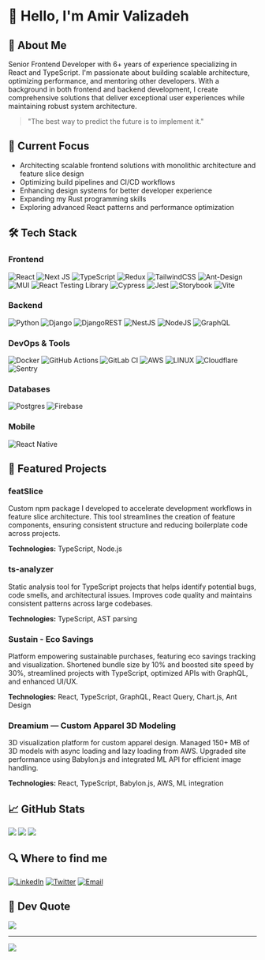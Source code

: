 # 👋 Hello, I'm Amir Valizadeh

## 💫 About Me
Senior Frontend Developer with 6+ years of experience specializing in React and TypeScript. I'm passionate about building scalable architecture, optimizing performance, and mentoring other developers. With a background in both frontend and backend development, I create comprehensive solutions that deliver exceptional user experiences while maintaining robust system architecture.

> "The best way to predict the future is to implement it." 

## 🚀 Current Focus
- Architecting scalable frontend solutions with monolithic architecture and feature slice design
- Optimizing build pipelines and CI/CD workflows
- Enhancing design systems for better developer experience
- Expanding my Rust programming skills
- Exploring advanced React patterns and performance optimization

## 🛠️ Tech Stack

### Frontend
![React](https://img.shields.io/badge/react-%2320232a.svg?style=for-the-badge&logo=react&logoColor=%2361DAFB)
![Next JS](https://img.shields.io/badge/Next-black?style=for-the-badge&logo=next.js&logoColor=white)
![TypeScript](https://img.shields.io/badge/typescript-%23007ACC.svg?style=for-the-badge&logo=typescript&logoColor=white)
![Redux](https://img.shields.io/badge/redux-%23593d88.svg?style=for-the-badge&logo=redux&logoColor=white)
![TailwindCSS](https://img.shields.io/badge/tailwindcss-%2338B2AC.svg?style=for-the-badge&logo=tailwind-css&logoColor=white)
![Ant-Design](https://img.shields.io/badge/-AntDesign-%230170FE?style=for-the-badge&logo=ant-design&logoColor=white)
![MUI](https://img.shields.io/badge/MUI-%230081CB.svg?style=for-the-badge&logo=material-ui&logoColor=white)
![React Testing Library](https://img.shields.io/badge/-TestingLibrary-%23E33332?style=for-the-badge&logo=testing-library&logoColor=white)
![Cypress](https://img.shields.io/badge/-cypress-%23E5E5E5?style=for-the-badge&logo=cypress&logoColor=058a5e)
![Jest](https://img.shields.io/badge/-jest-%23C21325?style=for-the-badge&logo=jest&logoColor=white)
![Storybook](https://img.shields.io/badge/-Storybook-FF4785?style=for-the-badge&logo=storybook&logoColor=white)
![Vite](https://img.shields.io/badge/vite-%23646CFF.svg?style=for-the-badge&logo=vite&logoColor=white)

### Backend
![Python](https://img.shields.io/badge/python-3670A0?style=for-the-badge&logo=python&logoColor=ffdd54)
![Django](https://img.shields.io/badge/django-%23092E20.svg?style=for-the-badge&logo=django&logoColor=white)
![DjangoREST](https://img.shields.io/badge/DJANGO-REST-ff1709?style=for-the-badge&logo=django&logoColor=white&color=ff1709&labelColor=gray)
![NestJS](https://img.shields.io/badge/nestjs-%23E0234E.svg?style=for-the-badge&logo=nestjs&logoColor=white)
![NodeJS](https://img.shields.io/badge/node.js-6DA55F?style=for-the-badge&logo=node.js&logoColor=white)
![GraphQL](https://img.shields.io/badge/-GraphQL-E10098?style=for-the-badge&logo=graphql&logoColor=white)

### DevOps & Tools
![Docker](https://img.shields.io/badge/docker-%230db7ed.svg?style=for-the-badge&logo=docker&logoColor=white)
![GitHub Actions](https://img.shields.io/badge/github%20actions-%232671E5.svg?style=for-the-badge&logo=githubactions&logoColor=white)
![GitLab CI](https://img.shields.io/badge/gitlab%20ci-%23181717.svg?style=for-the-badge&logo=gitlab&logoColor=white)
![AWS](https://img.shields.io/badge/AWS-%23FF9900.svg?style=for-the-badge&logo=amazon-aws&logoColor=white)
![LINUX](https://img.shields.io/badge/Linux-FCC624?style=for-the-badge&logo=linux&logoColor=black)
![Cloudflare](https://img.shields.io/badge/Cloudflare-F38020?style=for-the-badge&logo=Cloudflare&logoColor=white)
![Sentry](https://img.shields.io/badge/Sentry-black?style=for-the-badge&logo=Sentry&logoColor=#362D59)

### Databases
![Postgres](https://img.shields.io/badge/postgres-%23316192.svg?style=for-the-badge&logo=postgresql&logoColor=white)
![Firebase](https://img.shields.io/badge/firebase-%23039BE5.svg?style=for-the-badge&logo=firebase)

### Mobile
![React Native](https://img.shields.io/badge/react_native-%2320232a.svg?style=for-the-badge&logo=react&logoColor=%2361DAFB)

## 🌟 Featured Projects

### featSlice
Custom npm package I developed to accelerate development workflows in feature slice architecture. This tool streamlines the creation of feature components, ensuring consistent structure and reducing boilerplate code across projects.

**Technologies:** TypeScript, Node.js

### ts-analyzer
Static analysis tool for TypeScript projects that helps identify potential bugs, code smells, and architectural issues. Improves code quality and maintains consistent patterns across large codebases.

**Technologies:** TypeScript, AST parsing

### Sustain - Eco Savings
Platform empowering sustainable purchases, featuring eco savings tracking and visualization. Shortened bundle size by 10% and boosted site speed by 30%, streamlined projects with TypeScript, optimized APIs with GraphQL, and enhanced UI/UX.

**Technologies:** React, TypeScript, GraphQL, React Query, Chart.js, Ant Design

### Dreamium — Custom Apparel 3D Modeling
3D visualization platform for custom apparel design. Managed 150+ MB of 3D models with async loading and lazy loading from AWS. Upgraded site performance using Babylon.js and integrated ML API for efficient image handling.

**Technologies:** React, TypeScript, Babylon.js, AWS, ML integration

## 📈 GitHub Stats
![](https://github-readme-stats.vercel.app/api?username=amir-valizadeh&theme=radical&hide_border=false&include_all_commits=true&count_private=true)
![](https://github-readme-streak-stats.herokuapp.com/?user=amir-valizadeh&theme=radical&hide_border=false)
![](https://github-readme-stats.vercel.app/api/top-langs/?username=amir-valizadeh&theme=radical&hide_border=false&include_all_commits=true&count_private=true&layout=compact)

## 🔍 Where to find me
[![LinkedIn](https://img.shields.io/badge/LinkedIn-%230077B5.svg?logo=linkedin&logoColor=white)](https://linkedin.com/in/amir-valizadeh-50b924172)
[![Twitter](https://img.shields.io/badge/Twitter-%231DA1F2.svg?logo=Twitter&logoColor=white)](https://twitter.com/amir_v1)
[![Email](https://img.shields.io/badge/Email-D14836?style=flat&logo=gmail&logoColor=white)](mailto:amirvalizadeh8731@gmail.com)

## 💭 Dev Quote
![](https://quotes-github-readme.vercel.app/api?type=horizontal&theme=radical)

---
[![](https://visitcount.itsvg.in/api?id=amir-valizadeh&icon=7&color=3)](https://visitcount.itsvg.in)
